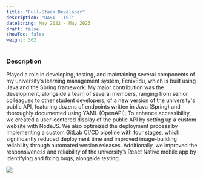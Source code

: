 ```yaml
---
title: "Full-Stack Developer"
description: "DASI - IST"
dateString: May 2022 - May 2023
draft: false
showToc: false
weight: 302
---
```


### Description

Played a role in developing, testing, and maintaining several components of my university’s learning management system, FenixEdu, which is built using Java and the Spring framework. My major contribution was the development, alongside a team of several members, ranging from senior colleagues to other student developers, of a new version of the university's public API, featuring dozens of endpoints written in Java (Spring) and thoroughly documented using YAML (OpenAPI). To enhance accessibility, we created a user-centered display of the public API by setting up a custom website with NodeJS. We also optimized the deployment process by implementing a custom GitLab CI/CD pipeline with four stages, which significantly reduced deployment time and improved image-building reliability through automated version releases. Additionally, we improved the responsiveness and reliability of the university’s React Native mobile app by identifying and fixing bugs, alongside testing.

![](http://fenixedu.org/images/logo_og.png#center)
